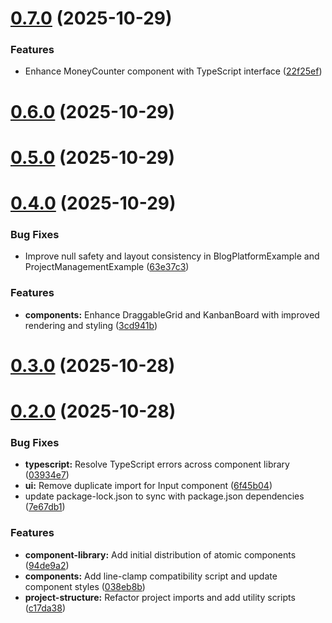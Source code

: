 # [0.7.0](https://github.com/Big0290/sv-prj-helper/compare/v0.6.0...v0.7.0) (2025-10-29)


### Features

* Enhance MoneyCounter component with TypeScript interface ([22f25ef](https://github.com/Big0290/sv-prj-helper/commit/22f25ef84e24eec1d53a5dd8b88b614913324fc6))



# [0.6.0](https://github.com/Big0290/sv-prj-helper/compare/v0.5.0...v0.6.0) (2025-10-29)



# [0.5.0](https://github.com/Big0290/sv-prj-helper/compare/v0.4.0...v0.5.0) (2025-10-29)



# [0.4.0](https://github.com/Big0290/sv-prj-helper/compare/v0.3.0...v0.4.0) (2025-10-29)


### Bug Fixes

* Improve null safety and layout consistency in BlogPlatformExample and ProjectManagementExample ([63e37c3](https://github.com/Big0290/sv-prj-helper/commit/63e37c3fcf03c1b20315d39f2b8514e16981c7bb))


### Features

* **components:** Enhance DraggableGrid and KanbanBoard with improved rendering and styling ([3cd941b](https://github.com/Big0290/sv-prj-helper/commit/3cd941bd27e605bb61c59966a9ef3121574fc8be))



# [0.3.0](https://github.com/Big0290/sv-prj-helper/compare/v0.2.0...v0.3.0) (2025-10-28)



# [0.2.0](https://github.com/Big0290/sv-prj-helper/compare/6f45b0444e78171c076f55f6861908baff62ae61...v0.2.0) (2025-10-28)


### Bug Fixes

* **typescript:** Resolve TypeScript errors across component library ([03934e7](https://github.com/Big0290/sv-prj-helper/commit/03934e7612d28b488d37a8267605de6b06452ac1))
* **ui:** Remove duplicate import for Input component ([6f45b04](https://github.com/Big0290/sv-prj-helper/commit/6f45b0444e78171c076f55f6861908baff62ae61))
* update package-lock.json to sync with package.json dependencies ([7e67db1](https://github.com/Big0290/sv-prj-helper/commit/7e67db1dc25c263aaf8c223cf78983ac4fc94c07))


### Features

* **component-library:** Add initial distribution of atomic components ([94de9a2](https://github.com/Big0290/sv-prj-helper/commit/94de9a224630ed233d8e450fa199bbcf853ed215))
* **components:** Add line-clamp compatibility script and update component styles ([038eb8b](https://github.com/Big0290/sv-prj-helper/commit/038eb8b19cdfb71edc800d7b260c48e7079ba827))
* **project-structure:** Refactor project imports and add utility scripts ([c17da38](https://github.com/Big0290/sv-prj-helper/commit/c17da381ddfb764142d57f2f8a471826a531fb8e))



